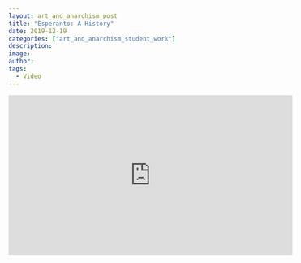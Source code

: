 ```yaml
---
layout: art_and_anarchism_post
title: "Esperanto: A History"
date: 2019-12-19
categories: ["art_and_anarchism_student_work"]
description: 
image: 
author: 
tags: 
  - Video
---
```


<iframe width="560" height="315" src="https://www.youtube.com/embed/MG8Wzm0GXQg" frameborder="0" allow="accelerometer; autoplay; encrypted-media; gyroscope; picture-in-picture" allowfullscreen></iframe>